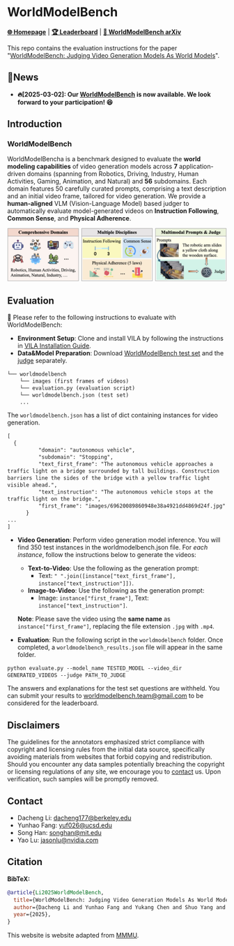 # WorldModelBench

[**🌐 Homepage**](https://worldmodelbench-team.github.io/) | [**🏆 Leaderboard**](https://worldmodelbench-team.github.io/#leaderboard) | [**📖 WorldModelBench arXiv**](https://arxiv.org/pdf/2311.16502.pdf)

This repo contains the evaluation instructions for the paper "[WorldModelBench: Judging Video Generation Models As World Models](https://drive.google.com/drive/folders/1mBBGM1E14JlmXmqRFonlqs76d9uBBZ0T?usp=drive_link)".

## 🔔News

- **🔥[2025-03-02]: Our [WorldModelBench](https://worldmodelbench-team.github.io/) is now available. We look forward to your participation! 😆**

## Introduction

### WorldModelBench

WorldModelBencha is a benchmark designed to evaluate the **world modeling capabilities** of video generation models across **7** application-driven domains (spanning from Robotics, Driving, Industry, Human Activities, Gaming, Animation, and Natural) and **56** subdomains. Each domain features 50 carefully curated prompts, comprising a text description and an initial video frame, tailored for video generation. We provide a **human-aligned** VLM (Vision-Language Model) based judger to automatically evaluate model-generated videos on **Instruction Following**, **Common Sense**, and **Physical Adherence**.

![Alt text](worldmodelbench.png)

## Evaluation

🎯 Please refer to the following instructions to evaluate with WorldModelBench:
- **Environment Setup**: Clone and install VILA by following the instructions in [VILA Installation Guide](https://github.com/NVlabs/VILA?tab=readme-ov-file#installation).
- **Data&Model Preparation**: Download [WorldModelBench test set](https://huggingface.co/datasets/Efficient-Large-Model/worldmodelbench) and the [judge](https://huggingface.co/Efficient-Large-Model/vila-ewm-qwen2-1.5b) separately.
```
└── worldmodelbench
    └── images (first frames of videos)
    └── evaluation.py (evaluation script)
    └── worldmodelbench.json (test set)
    ...
```
The ```worldmodelbench.json``` has a list of dict containing instances for video generation.
```
[
  {
          "domain": "autonomous vehicle",
          "subdomain": "Stopping",
          "text_first_frame": "The autonomous vehicle approaches a traffic light on a bridge surrounded by tall buildings. Construction barriers line the sides of the bridge with a yellow traffic light visible ahead.",
          "text_instruction": "The autonomous vehicle stops at the traffic light on the bridge.",
          "first_frame": "images/69620089860948e38a4921dd4869d24f.jpg"
      }
...
]
```
- **Video Generation**: Perform video generation model inference. You will find 350 test instances in the worldmodelbench.json file. For *each instance*, follow the instructions below to generate the videos:
  - **Text-to-Video**: Use the following as the generation prompt:
    - Text: ```" ".join([instance["text_first_frame"], instance["text_instruction"]])```.
  - **Image-to-Video**: Use the following as the generation prompt:
    - Image: ```instance["first_frame"]```, Text: ```instance["text_instruction"]```.

  **Note**: Please save the video using the **same name** as ```instance["first_frame"]```, replacing the file extension ```.jpg``` with ```.mp4```.
- **Evaluation**: Run the following script in the ```worldmodelbench``` folder. Once completed, a ```worldmodelbench_results.json``` file will appear in the same folder.
```
python evaluate.py --model_name TESTED_MODEL --video_dir GENERATED_VIDEOS --judge PATH_TO_JUDGE
```

The answers and explanations for the test set questions are withheld. You can submit your results to worldmodelbench.team@gmail.com to be considered for the leaderboard.

## Disclaimers
The guidelines for the annotators emphasized strict compliance with copyright and licensing rules from the initial data source, specifically avoiding materials from websites that forbid copying and redistribution. 
Should you encounter any data samples potentially breaching the copyright or licensing regulations of any site, we encourage you to [contact](#contact) us. Upon verification, such samples will be promptly removed.

## Contact
- Dacheng Li: dacheng177@berkeley.edu
- Yunhao Fang: yuf026@ucsd.edu
- Song Han: songhan@mit.edu
- Yao Lu: jasonlu@nvidia.com

## Citation

**BibTeX:**
```bibtex
@article{Li2025WorldModelBench,
  title={WorldModelBench: Judging Video Generation Models As World Models},
  author={Dacheng Li and Yunhao Fang and Yukang Chen and Shuo Yang and Shiyi Cao and Justin Wong and Michael Luo and Xiaolong Wang and Hongxu Yin and Joseph E. Gonzalez and Ion Stoica and Song Han and Yao Lu},
  year={2025},
}
```
This website is website adapted from [MMMU](https://github.com/MMMU-Benchmark/MMMU).
